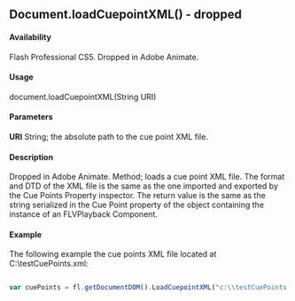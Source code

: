## Document.loadCuepointXML() - dropped

#### Availability

Flash Professional CS5. Dropped in Adobe Animate.

#### Usage

document.loadCuepointXML(String URI)

#### Parameters

**URI** String; the absolute path to the cue point XML file.

#### Description

Dropped in Adobe Animate.
Method; loads a cue point XML file. The format and DTD of the XML file is the same as the one imported and exported by the Cue Points Property inspector. The return value is the same as the string serialized in the Cue Point property of the object containing the instance of an FLVPlayback Component.

#### Example

The following example the cue points XML file located at C:\\testCuePoints.xml:

```javascript

var cuePoints = fl.getDocumentDOM().LoadCuepointXML("c:\\testCuePoints.xml");

```
